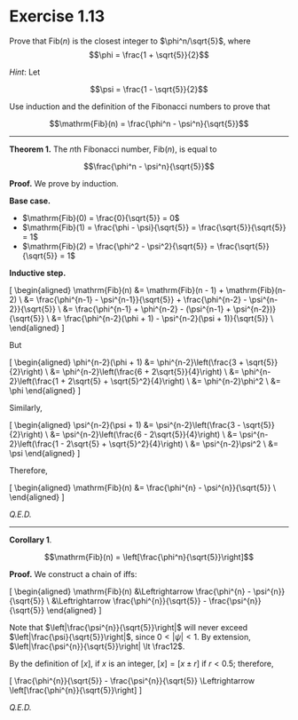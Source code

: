 # Exercise 1.13

Prove that $\mathrm{Fib}(n)$ is the closest integer to $\phi^n/\sqrt{5}$, where $$\phi = \frac{1 + \sqrt{5}}{2}$$

*Hint*: Let

$$\psi = \frac{1 - \sqrt{5}}{2}$$

Use induction and the definition of the Fibonacci numbers to prove that

$$\mathrm{Fib}(n) = \frac{\phi^n - \psi^n}{\sqrt{5}}$$

---

**Theorem 1.** The $n$th Fibonacci number, $\mathrm{Fib}(n)$, is equal to

$$\frac{\phi^n - \psi^n}{\sqrt{5}}$$

**Proof.** We prove by induction.

**Base case.**

* $\mathrm{Fib}(0) = \frac{0}{\sqrt{5}} = 0$
* $\mathrm{Fib}(1) = \frac{\phi - \psi}{\sqrt{5}} = \frac{\sqrt{5}}{\sqrt{5}} = 1$
* $\mathrm{Fib}(2) = \frac{\phi^2 - \psi^2}{\sqrt{5}} = \frac{\sqrt{5}}{\sqrt{5}} = 1$

**Inductive step.**

\[
    \begin{aligned}
    \mathrm{Fib}(n) &= \mathrm{Fib}(n - 1) + \mathrm{Fib}(n-2) \\
    &= \frac{\phi^{n-1} - \psi^{n-1}}{\sqrt{5}} + \frac{\phi^{n-2} - \psi^{n-2}}{\sqrt{5}} \\
    &= \frac{\phi^{n-1} + \phi^{n-2} - (\psi^{n-1} + \psi^{n-2})}{\sqrt{5}} \\
    &= \frac{\phi^{n-2}(\phi + 1) - \psi^{n-2}(\psi + 1)}{\sqrt{5}} \\
    \end{aligned}
\]

But

\[
    \begin{aligned}
    \phi^{n-2}(\phi + 1) &= \phi^{n-2}\left(\frac{3 + \sqrt{5}}{2}\right) \\
    &= \phi^{n-2}\left(\frac{6 + 2\sqrt{5}}{4}\right) \\
    &= \phi^{n-2}\left(\frac{1 + 2\sqrt{5} + \sqrt{5}^2}{4}\right) \\
    &= \phi^{n-2}\phi^2 \\
    &= \phi
    \end{aligned}
\]

Similarly,

\[
    \begin{aligned}
    \psi^{n-2}(\psi + 1) &= \psi^{n-2}\left(\frac{3 - \sqrt{5}}{2}\right) \\
    &= \psi^{n-2}\left(\frac{6 - 2\sqrt{5}}{4}\right) \\
    &= \psi^{n-2}\left(\frac{1 - 2\sqrt{5} + \sqrt{5}^2}{4}\right) \\
    &= \psi^{n-2}\psi^2 \\
    &= \psi
    \end{aligned}
\]

Therefore,

\[
    \begin{aligned}
    \mathrm{Fib}(n) &= \frac{\phi^{n} - \psi^{n}}{\sqrt{5}} \\
    \end{aligned}
\]

*Q.E.D.*

---

**Corollary 1**.

$$\mathrm{Fib}(n) = \left[\frac{\phi^n}{\sqrt{5}}\right]$$

**Proof.** We construct a chain of iffs:

\[
    \begin{aligned}
    \mathrm{Fib}(n) &\Leftrightarrow  \frac{\phi^{n} - \psi^{n}}{\sqrt{5}} \\
    &\Leftrightarrow \frac{\phi^{n}}{\sqrt{5}} - \frac{\psi^{n}}{\sqrt{5}}
    \end{aligned}
\]

Note that $\left|\frac{\psi^{n}}{\sqrt{5}}\right|$ will never exceed $\left|\frac{\psi}{\sqrt{5}}\right|$, since $0 \lt \left|\psi\right| \lt 1$. By extension, $\left|\frac{\psi^{n}}{\sqrt{5}}\right| \lt \frac12$.

By the definition of $[x]$, if $x$ is an integer, $[x] = [x \pm r]$ if $r \lt 0.5$; therefore,

\[
    \frac{\phi^{n}}{\sqrt{5}} - \frac{\psi^{n}}{\sqrt{5}} \Leftrightarrow \left[\frac{\phi^{n}}{\sqrt{5}}\right]
\]

*Q.E.D.*
